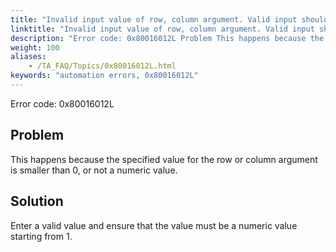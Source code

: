 ```yaml
--- 
title: "Invalid input value of row, column argument. Valid input should be a number greater than 0."
linktitle: "Invalid input value of row, column argument. Valid input should be a number greater than 0."
description: "Error code: 0x80016012L Problem This happens because the specified value for the row or column argument is smaller than 0, or not a numeric value. Solution Enter a valid value and ensure that the ..."
weight: 100
aliases: 
    - /TA_FAQ/Topics/0x80016012L.html
keywords: "automation errors, 0x80016012L"
---
```


Error code: 0x80016012L

## Problem

This happens because the specified value for the row or column argument is smaller than 0, or not a numeric value.

## Solution

Enter a valid value and ensure that the value must be a numeric value starting from 1.



